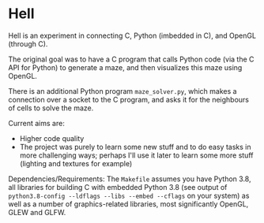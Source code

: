 # Hell

Hell is an experiment in connecting C, Python (imbedded in C), and OpenGL (through C).

The original goal was to have a C program that calls Python code (via the C API for Python) to generate a maze, and then visualizes this maze using OpenGL.

There is an additional Python program `maze_solver.py`, which makes a connection over a socket to the C program, and asks it for the neighbours of cells to solve the maze.

Current aims are:
- Higher code quality
- The project was purely to learn some new stuff and to do easy tasks in more challenging ways; perhaps I'll use  it later to learn some more stuff (lighting and textures for example)

Dependencies/Requirements:
The `Makefile` assumes you have Python 3.8, all libraries for building C with embedded Python 3.8 (see output of `python3.8-config --ldflags --libs --embed --cflags` on your system) as well as a number of graphics-related libraries, most significantly OpenGL, GLEW and GLFW.
